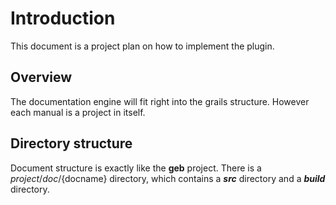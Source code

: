 # Introduction

This document is a project plan on how to implement the plugin.

## Overview ##

The documentation engine will fit right into the grails structure.  However each manual is a project in itself.

## Directory structure

Document structure is exactly like the **geb** project.  There is a ${project}/doc/${docname} directory, which contains
a ***src*** directory and a ***build*** directory.

